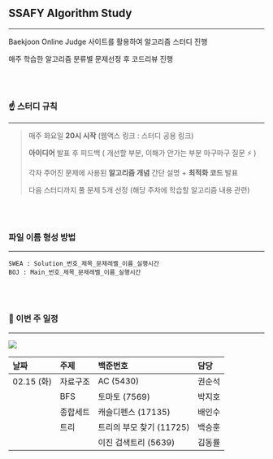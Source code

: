 ## SSAFY Algorithm Study

---

Baekjoon Online Judge 사이트를 활용하여 알고리즘 스터디 진행

매주 학습한 알고리즘 분류별 문제선정 후 코드리뷰 진행


<br/>
<br/>


### ☝️ 스터디 규칙

---

> 매주 화요일 **20시 시작** (웹액스 링크 : 스터디 공용 링크)
>
> **아이디어** 발표 후 피드백 ( 개선할 부분, 이해가 안가는 부분 마구마구 질문 ⚡ ) 
>
> 각자 주어진 문제에 사용된 **알고리즘 개념** 간단 설명 + **최적화 코드** 발표
>
> 다음 스터디까지 풀 문제 5개 선정 (해당 주차에 학습할 알고리즘 내용 관련)


<br/>
<br/>



### 파일 이름 형성 방법
---

```
SWEA : Solution_번호_제목_문제레벨_이름_실행시간
BOJ : Main_번호_제목_문제레벨_이름_실행시간
```
<br/>
<br/>



### 📅 이번 주 일정
---

<a href="https://docs.google.com/spreadsheets/d/1-_0KSAWS-p2Fy9-iW8-UHT5qgZaCF4Ne3k3Odz5AYeQ/edit?usp=sharing" target="_blank">
  <img src="https://user-images.githubusercontent.com/51370905/153421379-8ffe82cc-e832-4d30-9291-c6d344ea4719.png">
</a>

| **날짜**  | **주제**  | **백준번호**  |  **담당**    |
|:--- |:--- |:--- |:---|
| 02.15 (화)   | 자료구조 | AC (5430)            | 권순석 |
|              |  BFS    | 토마토 (7569)         | 박지호 |
|             | 종합세트 | 캐슬디펜스 (17135)     | 배인수 |
|             | 트리  | 트리의 부모 찾기 (11725)   | 백승훈 |
|             |       | 이진 검색트리 (5639)      | 김동률 |
